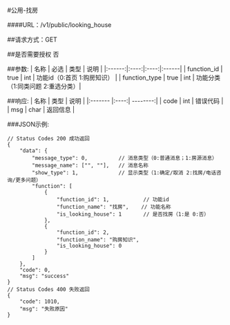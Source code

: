 #公用-找房

####URL：/v1/public/looking_house

##请求方式：GET

##是否需要授权
否

##参数:
| 名称 | 必选 | 类型 | 说明 |
|:------:|:----:|:----:|:------|
| function_id | true | int | 功能id（0:首页 1:购房知识） |
| function_type | true | int | 功能分类（1:同类问题 2:重选分类）|

##响应:
| 名称  | 类型  | 说明 |
|:------- |:----:| --------:|
| code    | int  |  错误代码 |
| msg     | char |  返回信息 |

###JSON示例:
```
// Status Codes 200 成功返回
{
    "data": {
        "message_type": 0,          // 消息类型（0:普通消息；1:房源消息）
        "message_name": ["", ""],   // 消息名称
        "show_type": 1,             // 显示类型（1:确定/取消 2:找房/电话咨询/更多问题）
        "function": [
            {
                "function_id": 1,           // 功能id
                "function_name": "找房",    // 功能名称
                "is_looking_house": 1       // 是否找房（1:是 0:否）
            },
            {
                "function_id": 2,
                "function_name": "购房知识",
                "is_looking_house": 0
            }
        ]
    },
    "code": 0,
    "msg": "success"
}
// Status Codes 400 失败返回
{
    "code": 1010,
    "msg": "失败原因"
}
```